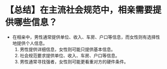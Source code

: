 # 【总结】在主流社会规范中，相亲需要提供哪些信息？

-   在相亲中，男性通常提供单位、收入、车房、户口等信息，而女性则有选择性地提供个人信息。
    1.  男性提供详细信息，女性则可能只提供基本信息。
    2.  社会规范要求提供单位、收入、车房、户口等信息。
    3.  男性通常寻找强者，女性则可能更看重对方的硬件条件。